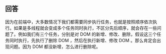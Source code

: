 ## 回答

因为在前端中，大多数情况下我们都需要同步执行任务，也就是按照顺序依次执行。如果是多线程就会变成多个任务同时执行，不区分先后顺序，就会存在一些问题了。例如我们有三个任务，分别是对 DOM 的新增、修改、删除，假设这三个任务同时执行，先执行了删除 DOM ，然后在执行新增、修改 DOM 。那么肯定会出现问题。因为 DOM 都没新增，怎么进行删除呢。
